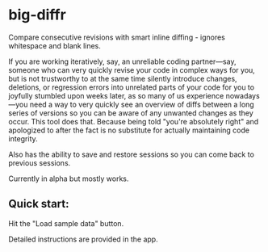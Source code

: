 # big-diffr
Compare consecutive revisions with smart inline diffing - ignores whitespace and blank lines.

If you are working iteratively, say, an unreliable coding partner—say, someone who can very quickly revise your code in complex ways for you, but is not trustworthy to at the same time silently introduce changes, deletions, or regression errors into unrelated parts of your code for you to joyfully stumbled upon weeks later, as so many of us experience nowadays—you need a way to very quickly see an overview of diffs between a long series of versions so you can be aware of any unwanted changes as they occur. This tool does that. Because being told "you're absolutely right" and apologized to after the fact is no substitute for actually maintaining code integrity.

Also has the ability to save and restore sessions so you can come back to previous sessions. 

Currently in alpha but mostly works. 

## Quick start:
Hit the "Load sample data" button. 

Detailed instructions are provided in the app. 
